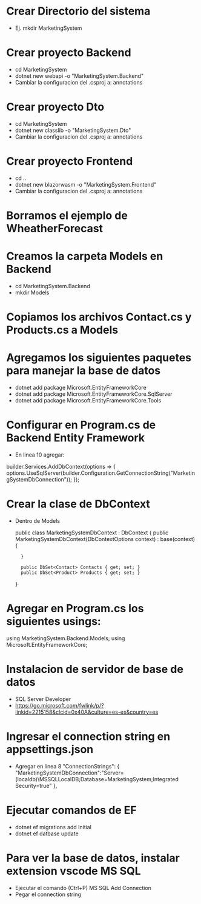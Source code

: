 # Crear Directorio del sistema
- Ej.
mkdir MarketingSystem

# Crear proyecto Backend
- cd MarketingSystem
- dotnet new webapi -o "MarketingSystem.Backend"
- Cambiar la configuracion del .csproj a:
    <Nullable>annotations</Nullable>

# Crear proyecto Dto
- cd MarketingSystem
- dotnet new classlib -o "MarketingSystem.Dto"
- Cambiar la configuracion del .csproj a:
    <Nullable>annotations</Nullable>

# Crear proyecto Frontend
- cd ..
- dotnet new blazorwasm -o "MarketingSystem.Frontend"
- Cambiar la configuracion del .csproj a:
    <Nullable>annotations</Nullable>

# Borramos el ejemplo de WheatherForecast

# Creamos la carpeta Models en Backend
- cd MarketingSystem.Backend
- mkdir Models

# Copiamos los archivos Contact.cs y Products.cs a Models

# Agregamos los siguientes paquetes para manejar la base de datos
- dotnet add package Microsoft.EntityFrameworkCore
- dotnet add package Microsoft.EntityFrameworkCore.SqlServer
- dotnet add package Microsoft.EntityFrameworkCore.Tools

# Configurar en Program.cs de Backend Entity Framework

- En linea 10 agregar:

builder.Services.AddDbContext<MarketingSystemDbContext>(options =>
{
    options.UseSqlServer(builder.Configuration.GetConnectionString("MarketingSystemDbConnection"));
});

# Crear la clase de DbContext
- Dentro de Models

    public class MarketingSystemDbContext : DbContext
    {
        public MarketingSystemDbContext(DbContextOptions<MarketingSystemDbContext> context) : base(context)
        {

        }

        public DbSet<Contact> Contacts { get; set; }
        public DbSet<Product> Products { get; set; }
 
    }

# Agregar en Program.cs los siguientes usings:
using MarketingSystem.Backend.Models;
using Microsoft.EntityFrameworkCore;

# Instalacion de servidor de base de datos
- SQL Server Developer
- https://go.microsoft.com/fwlink/p/?linkid=2215158&clcid=0x40A&culture=es-es&country=es


# Ingresar el connection string en appsettings.json
- Agregar en linea 8
  "ConnectionStrings": {
    "MarketingSystemDbConnection":"Server=(localdb)\\MSSQLLocalDB;Database=MarketingSystem;Integrated Security=true"
  },

# Ejecutar comandos de EF
- dotnet ef migrations add Initial
- dotnet ef datbase update

# Para ver la base de datos, instalar extension vscode MS SQL
- Ejecutar el comando (Ctrl+P) MS SQL Add Connection
- Pegar el connection string